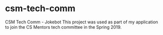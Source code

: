 # csm-tech-comm
CSM Tech Comm - Jokebot
This project was used as part of my application to join the CS Mentors tech committee in the Spring 2019.

